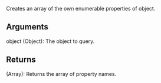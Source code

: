 Creates an array of the own enumerable properties of object.


## Arguments
object (Object): The object to query.


## Returns
(Array): Returns the array of property names.
